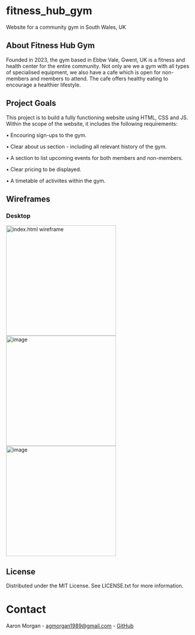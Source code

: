 # fitness_hub_gym

Website for a community gym in South Wales, UK

## About Fitness Hub Gym

Founded in 2023, the gym based in Ebbw Vale, Gwent, UK is a fitness and health center for the entire community. Not only are we a gym with all types of specialised equipment, we also have a cafe which is open for non-members and members to attend. The cafe offers healthy eating to encourage a healthier lifestyle.

## Project Goals

This project is to build a fully functioning website using HTML, CSS and JS. Within the scope of the website, it includes the following requirements:

• Encouring sign-ups to the gym.

• Clear about us section - including all relevant history of the gym.

• A section to list upcoming events for both members and non-members.

• Clear pricing to be displayed.

• A timetable of activiites within the gym.

## Wireframes

### Desktop

<img width="300" alt="index.html wireframe" src="https://github.com/agmorgan1989/fitness_hub_gym/assets/55334835/37867a23-c7eb-4661-8773-9b19a6ec9d8f">
<img width="300" alt="image" src="https://github.com/agmorgan1989/fitness_hub_gym/assets/55334835/4e6fee18-8a95-4e07-8c54-7fa713fda5d7">
<img width="300" alt="image" src="https://github.com/agmorgan1989/fitness_hub_gym/assets/55334835/3074962e-6973-4cd3-9ee6-4a726afd661e">

## License

Distributed under the MIT License. See LICENSE.txt for more information.

# Contact

Aaron Morgan - agmorgan1989@gmail.com - [GitHub](https://www.github.com/agmorgan1989)


